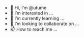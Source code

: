 - 👋 Hi, I’m @utume
- 👀 I’m interested in ...
- 🌱 I’m currently learning ...
- 💞️ I’m looking to collaborate on ...
- 📫 How to reach me ...

<!---
utume/utume is a ✨ special ✨ repository because its `README.md` (this file) appears on your GitHub profile.
You can click the Preview link to take a look at your changes.
--->
